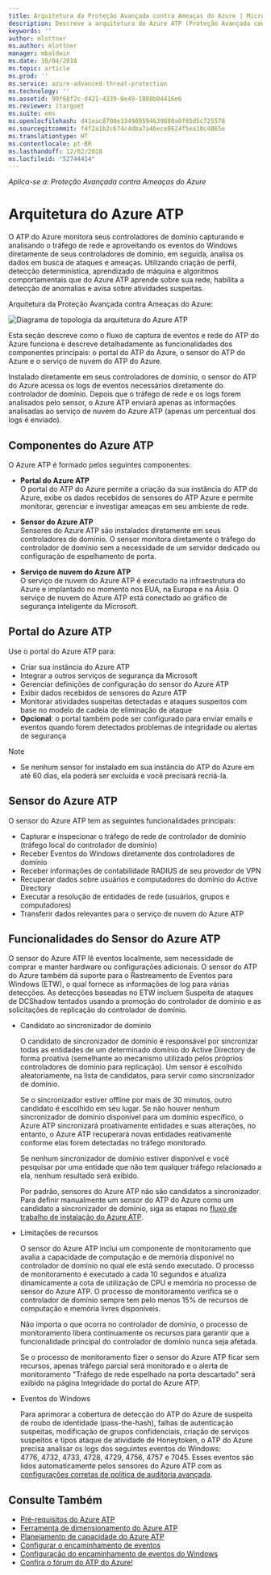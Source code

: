 ```yaml
---
title: Arquitetura da Proteção Avançada contra Ameaças do Azure | Microsoft Docs
description: Descreve a arquitetura do Azure ATP (Proteção Avançada contra Ameaças)
keywords: ''
author: mlottner
ms.author: mlottner
manager: mbaldwin
ms.date: 10/04/2018
ms.topic: article
ms.prod: ''
ms.service: azure-advanced-threat-protection
ms.technology: ''
ms.assetid: 90f68f2c-d421-4339-8e49-1888b84416e6
ms.reviewer: itargoet
ms.suite: ems
ms.openlocfilehash: d41eac8700e334989594639880a0f85d5c725578
ms.sourcegitcommit: f4f2a1b2c674c4dba7a46ece0624f5ea10c4865e
ms.translationtype: HT
ms.contentlocale: pt-BR
ms.lasthandoff: 12/02/2018
ms.locfileid: "52744414"
---
```

*Aplica-se a: Proteção Avançada contra Ameaças do Azure*


# <a name="azure-atp-architecture"></a>Arquitetura do Azure ATP

O ATP do Azure monitora seus controladores de domínio capturando e analisando o tráfego de rede e aproveitando os eventos do Windows diretamente de seus controladores de domínio, em seguida, analisa os dados em busca de ataques e ameaças. Utilizando criação de perfil, detecção determinística, aprendizado de máquina e algoritmos comportamentais que do Azure ATP aprende sobre sua rede, habilita a detecção de anomalias e avisa sobre atividades suspeitas.

Arquitetura da Proteção Avançada contra Ameaças do Azure:

![Diagrama de topologia da arquitetura do Azure ATP](media/atp-architecture-topology.png)

Esta seção descreve como o fluxo de captura de eventos e rede do ATP do Azure funciona e descreve detalhadamente as funcionalidades dos componentes principais: o portal do ATP do Azure, o sensor do ATP do Azure e o serviço de nuvem do ATP do Azure. 

Instalado diretamente em seus controladores de domínio, o sensor do ATP do Azure acessa os logs de eventos necessários diretamente do controlador de domínio. Depois que o tráfego de rede e os logs forem analisados pelo sensor, o Azure ATP enviará apenas as informações analisadas ao serviço de nuvem do Azure ATP (apenas um percentual dos logs é enviado). 

## <a name="azure-atp-components"></a>Componentes do Azure ATP
O Azure ATP é formado pelos seguintes componentes:

-   **Portal do Azure ATP** <br>
O portal do ATP do Azure permite a criação da sua instância do ATP do Azure, exibe os dados recebidos de sensores do ATP Azure e permite monitorar, gerenciar e investigar ameaças em seu ambiente de rede.  
-   **Sensor do Azure ATP**<br>
Sensores do Azure ATP são instalados diretamente em seus controladores de domínio. O sensor monitora diretamente o tráfego do controlador de domínio sem a necessidade de um servidor dedicado ou configuração de espelhamento de porta.

-   **Serviço de nuvem do Azure ATP**<br>
O serviço de nuvem do Azure ATP é executado na infraestrutura do Azure e implantado no momento nos EUA, na Europa e na Ásia. O serviço de nuvem do Azure ATP está conectado ao gráfico de segurança inteligente da Microsoft. 

## <a name="azure-atp-portal"></a>Portal do Azure ATP 
Use o portal do Azure ATP para:
- Criar sua instância do Azure ATP
- Integrar a outros serviços de segurança da Microsoft 
- Gerenciar definições de configuração do sensor do Azure ATP 
- Exibir dados recebidos de sensores do Azure ATP
- Monitorar atividades suspeitas detectadas e ataques suspeitos com base no modelo de cadeia de eliminação de ataque
- **Opcional**: o portal também pode ser configurado para enviar emails e eventos quando forem detectados problemas de integridade ou alertas de segurança

> [!NOTE]
> - Se nenhum sensor for instalado em sua instância do ATP do Azure em até 60 dias, ela poderá ser excluída e você precisará recriá-la.

## <a name="azure-atp-sensor"></a>Sensor do Azure ATP
O sensor do Azure ATP tem as seguintes funcionalidades principais:
- Capturar e inspecionar o tráfego de rede de controlador de domínio (tráfego local do controlador de domínio)
- Receber Eventos do Windows diretamente dos controladores de domínio 
- Receber informações de contabilidade RADIUS de seu provedor de VPN
- Recuperar dados sobre usuários e computadores do domínio do Active Directory
- Executar a resolução de entidades de rede (usuários, grupos e computadores)
- Transferir dados relevantes para o serviço de nuvem do Azure ATP

 
## <a name="azure-atp-sensor-features"></a>Funcionalidades do Sensor do Azure ATP
O sensor do Azure ATP lê eventos localmente, sem necessidade de comprar e manter hardware ou configurações adicionais. O sensor do ATP do Azure também dá suporte para o Rastreamento de Eventos para Windows (ETW), o qual fornece as informações de log para várias detecções. As detecções baseadas no ETW incluem Suspeita de ataques de DCShadow tentados usando a promoção do controlador de domínio e as solicitações de replicação do controlador de domínio.
- Candidato ao sincronizador de domínio

    O candidato de sincronizador de domínio é responsável por sincronizar todas as entidades de um determinado domínio do Active Directory de forma proativa (semelhante ao mecanismo utilizado pelos próprios controladores de domínio para replicação). Um sensor é escolhido aleatoriamente, na lista de candidatos, para servir como sincronizador de domínio. 

    Se o sincronizador estiver offline por mais de 30 minutos, outro candidato é escolhido em seu lugar. Se não houver nenhum sincronizador de domínio disponível para um domínio específico, o Azure ATP sincronizará proativamente entidades e suas alterações, no entanto, o Azure ATP recuperará novas entidades reativamente conforme elas forem detectadas no tráfego monitorado. 
    
    Se nenhum sincronizador de domínio estiver disponível e você pesquisar por uma entidade que não tem qualquer tráfego relacionado a ela, nenhum resultado será exibido.

    Por padrão, sensores do Azure ATP não são candidatos a sincronizador. Para definir manualmente um sensor do ATP do Azure como um candidato a sincronizador de domínio, siga as etapas no [fluxo de trabalho de instalação do Azure ATP](install-atp-step5.md#step-5-configure-the-azure-atp-sensor-settings).
- Limitações de recursos

    O sensor do Azure ATP inclui um componente de monitoramento que avalia a capacidade de computação e de memória disponível no controlador de domínio no qual ele está sendo executado. O processo de monitoramento é executado a cada 10 segundos e atualiza dinamicamente a cota de utilização de CPU e memória no processo de sensor do Azure ATP. O processo de monitoramento verifica se o controlador de domínio sempre tem pelo menos 15% de recursos de computação e memória livres disponíveis.

    Não importa o que ocorra no controlador de domínio, o processo de monitoramento libera continuamente os recursos para garantir que a funcionalidade principal do controlador de domínio nunca seja afetada.

    Se o processo de monitoramento fizer o sensor do Azure ATP ficar sem recursos, apenas tráfego parcial será monitorado e o alerta de monitoramento "Tráfego de rede espelhado na porta descartado" será exibido na página Integridade do portal do Azure ATP.

-  Eventos do Windows

    Para aprimorar a cobertura de detecção do ATP do Azure de suspeita de roubo de identidade (pass-the-hash), falhas de autenticação suspeitas, modificação de grupos confidenciais, criação de serviços suspeitos e tipos ataque de atividade de Honeytoken, o ATP do Azure precisa analisar os logs dos seguintes eventos do Windows: 4776, 4732, 4733, 4728, 4729, 4756, 4757 e 7045. Esses eventos são lidos automaticamente pelos sensores do Azure ATP com as [configurações corretas de política de auditoria avançada](atp-advanced-audit-policy.md). 

## <a name="see-also"></a>Consulte Também
- [Pré-requisitos do Azure ATP](atp-prerequisites.md)
- [Ferramenta de dimensionamento do Azure ATP](http://aka.ms/trisizingtool)
- [Planejamento de capacidade do Azure ATP](atp-capacity-planning.md)
- [Configurar o encaminhamento de eventos](configure-event-forwarding.md)
- [Configuração do encaminhamento de eventos do Windows](configure-event-forwarding.md)
- [Confira o fórum do ATP do Azure!](https://aka.ms/azureatpcommunity)

